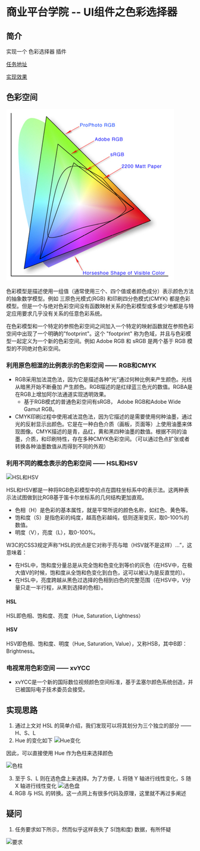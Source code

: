 # 商业平台学院 -- UI组件之色彩选择器

## 简介

实现一个 色彩选择器 插件

[任务地址](http://ife.baidu.com/course/detail/id/16)

[实现效果](https://miaolegemie.github.io/IFE2017/BusinessPlatform/colorPicker/index.html)

## 色彩空间

![不同色彩空间对比](./img/task1-1.png)

色彩模型是描述使用一组值（通常使用三个、四个值或者颜色成分）表示颜色方法的抽象数学模型。例如 三原色光模式(RGB) 和印刷四分色模式(CMYK) 都是色彩模型。但是一个与绝对色彩空间没有函数映射关系的色彩模型或多或少地都是与特定应用要求几乎没有关系的任意色彩系统。

在色彩模型和一个特定的参照色彩空间之间加入一个特定的映射函数就在参照色彩空间中出现了一个明确的"footprint"。这个 "footprint" 称为色域，并且与色彩模型一起定义为一个新的色彩空间。例如 Adobe RGB 和 sRGB 是两个基于 RGB 模型的不同绝对色彩空间。

### 利用原色相混的比例表示的色彩空间 —— RGB和CMYK

- RGB采用加法混色法，因为它是描述各种“光”通过何种比例来产生颜色。光线从暗黑开始不断叠加 产生颜色。RGB描述的是红绿蓝三色光的数值。RGBA是在RGB上增加阿尔法通道实现透明效果。
  - 基于RGB模式的普通色彩空间有sRGB， Adobe RGB和Adobe Wide Gamut RGB。
- CMYK印刷过程中使用减法混色法，因为它描述的是需要使用何种油墨，通过光的反射显示出颜色。它是在一种白色介质（画板，页面等）上使用油墨来体现图像。CMYK描述的是青，品红，黄和黑四种油墨的数值。根据不同的油墨，介质，和印刷特性，存在多种CMYK色彩空间。（可以通过色点扩张或者转换各种油墨数值从而得到不同的外观）

### 利用不同的概念表示的色彩空间 —— HSL和HSV

![HSL和HSV](http://om0xsrqrl.bkt.clouddn.com/IFE2017/BusinessPlatform/task1-2.png)

HSL和HSV都是一种将RGB色彩模型中的点在圆柱坐标系中的表示法。这两种表示法试图做到比RGB基于笛卡尔坐标系的几何结构更加直观。

- 色相（H）是色彩的基本属性，就是平常所说的颜色名称，如红色、黄色等。
- 饱和度（S）是指色彩的纯度，越高色彩越纯，低则逐渐变灰，取0-100%的数值。
- 明度（V），亮度（L），取0-100%。

W3C的CSS3规定声称“HSL的优点是它对称于亮与暗（HSV就不是这样）…”，这意味着：
- 在HSL中，饱和度分量总是从完全饱和色变化到等价的灰色（在HSV中，在极大值V的时候，饱和度从全饱和色变化到白色，这可以被认为是反直觉的）。
- 在HSL中，亮度跨越从黑色过选择的色相到白色的完整范围（在HSV中，V分量只走一半行程，从黑到选择的色相）。

#### HSL

HSL即色相、饱和度、亮度（Hue, Saturation, Lightness）

#### HSV

HSV即色相、饱和度、明度（Hue, Saturation, Value），又称HSB，其中B即：Brightness。

### 电视常用色彩空间 —— xvYCC

- xvYCC是一个新的国际数位视频颜色空间标准，基于孟塞尔颜色系统创造，并已被国际电子技术委员会接受。

## 实现思路

1. 通过上文对 HSL 的简单介绍，我们发现可以将其划分为三个独立的部分 —— H、S、L
2. Hue 的变化如下
  ![Hue变化](http://om0xsrqrl.bkt.clouddn.com/IFE2017/BusinessPlatform/task1-4.png)

  因此，可以直接使用 Hue 作为色柱来选择颜色

  ![色柱](http://om0xsrqrl.bkt.clouddn.com/IFE2017/BusinessPlatform/task1-5.png)

3. 至于 S、L 则在选色盘上来选择。为了方便，L 将随 Y 轴进行线性变化，S 随 X 轴进行线性变化
  ![选色盘](http://om0xsrqrl.bkt.clouddn.com/IFE2017/BusinessPlatform/task1-6.png)
4. RGB 与 HSL 的转换。这一点网上有很多代码及原理，这里就不再过多阐述

## 疑问

1. 任务要求如下所示，然而似乎这样丧失了 S(饱和度) 数据，有所怀疑

![要求](http://om0xsrqrl.bkt.clouddn.com/IFE2017/BusinessPlatform/task1-3.png)
